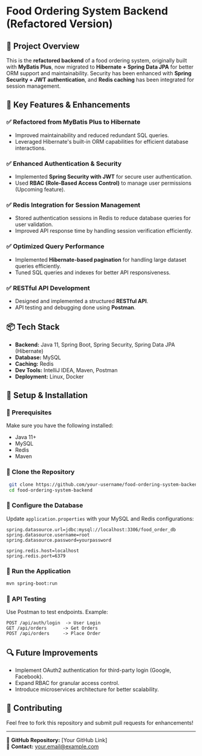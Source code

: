 # **Food Ordering System Backend (Refactored Version)**

## **📌 Project Overview**
This is the **refactored backend** of a food ordering system, originally built with **MyBatis Plus**, now migrated to **Hibernate + Spring Data JPA** for better ORM support and maintainability. Security has been enhanced with **Spring Security + JWT authentication**, and **Redis caching** has been integrated for session management.

## **🔹 Key Features & Enhancements**
### **✅ Refactored from MyBatis Plus to Hibernate**
- Improved maintainability and reduced redundant SQL queries.
- Leveraged Hibernate's built-in ORM capabilities for efficient database interactions.

### **✅ Enhanced Authentication & Security**
- Implemented **Spring Security with JWT** for secure user authentication.
- Used **RBAC (Role-Based Access Control)** to manage user permissions (Upcoming feature).

### **✅ Redis Integration for Session Management**
- Stored authentication sessions in Redis to reduce database queries for user validation.
- Improved API response time by handling session verification efficiently.

### **✅ Optimized Query Performance**
- Implemented **Hibernate-based pagination** for handling large dataset queries efficiently.
- Tuned SQL queries and indexes for better API responsiveness.

### **✅ RESTful API Development**
- Designed and implemented a structured **RESTful API**.
- API testing and debugging done using **Postman**.

## **📦 Tech Stack**
- **Backend:** Java 11, Spring Boot, Spring Security, Spring Data JPA (Hibernate)
- **Database:** MySQL
- **Caching:** Redis
- **Dev Tools:** IntelliJ IDEA, Maven, Postman
- **Deployment:** Linux, Docker

## **🚀 Setup & Installation**
### **🔹 Prerequisites**
Make sure you have the following installed:
- Java 11+
- MySQL
- Redis
- Maven

### **🔹 Clone the Repository**
```sh
 git clone https://github.com/your-username/food-ordering-system-backend.git
 cd food-ordering-system-backend
```

### **🔹 Configure the Database**
Update `application.properties` with your MySQL and Redis configurations:
```properties
spring.datasource.url=jdbc:mysql://localhost:3306/food_order_db
spring.datasource.username=root
spring.datasource.password=yourpassword

spring.redis.host=localhost
spring.redis.port=6379
```

### **🔹 Run the Application**
```sh
mvn spring-boot:run
```

### **🔹 API Testing**
Use Postman to test endpoints. Example:
```http
POST /api/auth/login  -> User Login
GET /api/orders      -> Get Orders
POST /api/orders     -> Place Order
```

## **🔍 Future Improvements**
- Implement OAuth2 authentication for third-party login (Google, Facebook).
- Expand RBAC for granular access control.
- Introduce microservices architecture for better scalability.

## **🤝 Contributing**
Feel free to fork this repository and submit pull requests for enhancements!

---

📌 **GitHub Repository:** [Your GitHub Link]  
📧 **Contact:** your.email@example.com

